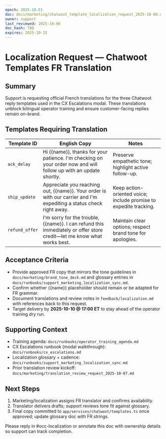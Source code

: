 ```yaml
---
epoch: 2025.10.E1
doc: docs/marketing/chatwoot_template_localization_request_2025-10-08.md
owner: support
last_reviewed: 2025-10-08
doc_hash: TBD
expires: 2025-10-15
---
```

# Localization Request — Chatwoot Templates FR Translation

## Summary
Support is requesting official French translations for the three Chatwoot reply templates used in the CX Escalations modal. These translations unblock bilingual operator training and ensure customer-facing replies remain on-brand.

## Templates Requiring Translation
| Template ID | English Copy | Notes |
|-------------|--------------|-------|
| `ack_delay` | Hi {{name}}, thanks for your patience. I'm checking on your order now and will follow up with an update shortly. | Preserve empathetic tone; highlight active follow-up. |
| `ship_update` | Appreciate you reaching out, {{name}}. Your order is with our carrier and I'm expediting a status check right away. | Keep action-oriented voice; include promise to expedite tracking. |
| `refund_offer` | I'm sorry for the trouble, {{name}}. I can refund this immediately or offer store credit—let me know what works best. | Maintain clear options; respect brand tone for apologies. |

## Acceptance Criteria
- Provide approved FR copy that mirrors the tone guidelines in `docs/marketing/brand_tone_deck.md` and glossary entries in `docs/runbooks/support_marketing_localization_sync.md`.
- Confirm whether {{name}} placeholder should remain or be adapted for FR grammar.
- Document translations and review notes in `feedback/localization.md` with references back to this request.
- Target delivery by **2025-10-10 @ 17:00 ET** to stay ahead of the operator training dry run.

## Supporting Context
- Training agenda: `docs/runbooks/operator_training_agenda.md`
- CX Escalations runbook (modal walkthrough): `docs/runbooks/cx_escalations.md`
- Localization glossary + cadence: `docs/runbooks/support_marketing_localization_sync.md`
- Prior translation review kickoff: `docs/marketing/translation_review_request_2025-10-07.md`

## Next Steps
1. Marketing/localization assigns FR translator and confirms availability.
2. Translator delivers drafts; support reviews tone fit against glossary.
3. Final copy committed to `app/services/chatwoot/templates.ts` once approved; update glossary doc with FR strings.

Please reply in #occ-localization or annotate this doc with ownership details so support can track completion.

